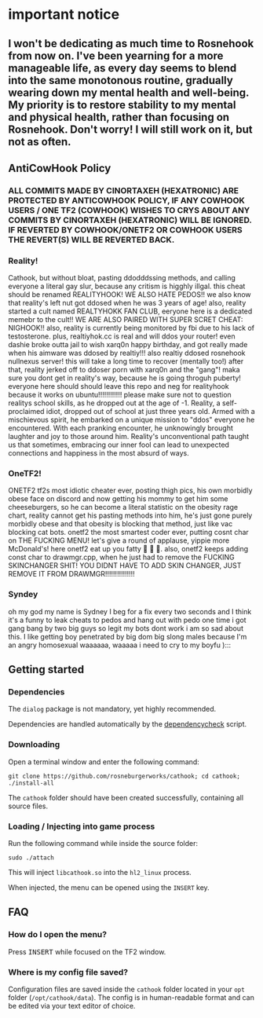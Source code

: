 # important notice
## I won't be dedicating as much time to Rosnehook from now on. I've been yearning for a more manageable life, as every day seems to blend into the same monotonous routine, gradually wearing down my mental health and well-being. My priority is to restore stability to my mental and physical health, rather than focusing on Rosnehook. Don't worry! I will still work on it, but not as often.

## AntiCowHook Policy
### ALL COMMITS MADE BY CINORTAXEH (HEXATRONIC) ARE PROTECTED BY ANTICOWHOOK POLICY, IF ANY COWHOOK USERS / ONE TF2 (COWHOOK) WISHES TO CRYS ABOUT ANY COMMITS BY CINORTAXEH (HEXATRONIC) WILL BE IGNORED. IF REVERTED BY COWHOOK/ONETF2 OR COWHOOK USERS THE REVERT(S) WILL BE REVERTED BACK.

### Reality!
Cathook, but without bloat, pasting ddodddssing methods, and calling everyone a literal gay slur, because any critism is higghly illgal. 
this cheat should be renamed REALITYHOOK!
WE ALSO HATE PEDOS!!
we also know that reality's left nut got ddosed when he was 3 years of age!
also, reality started a cult named REALTYHOKK FAN CLUB, eeryone here is a dedicated memebr to the cult!!
WE ARE ALSO PAIRED WITH SUPER SCRET CHEAT: NIGHOOK!!
also, reality is currently being monitored by fbi due to his lack of testosterone.
plus, realtiyhok.cc is real and will ddos your router!
even dashie broke outta jail to wish xarq0n happy birthday, and got really made when his aimware was ddosed by realtiy!!!
also realtiy ddosed rosnehook nullnexus server! this will take a long time to recover (mentally too!)
after that, reality jerked off to ddoser porn with xarq0n and the "gang"!
maka sure you dont get in reality's way, because he is going throguh puberty!
everyone here should should leave this repo and neg for realityhook because it works on ubuntu!!!!!!!!!!!!
please make sure not to question realitys school skills, as he dropped out at the age of -1.
Reality, a self-proclaimed idiot, dropped out of school at just three years old. Armed with a mischievous spirit, he embarked on a unique mission to "ddos" everyone he encountered. With each pranking encounter, he unknowingly brought laughter and joy to those around him. Reality's unconventional path taught us that sometimes, embracing our inner fool can lead to unexpected connections and happiness in the most absurd of ways.

### OneTF2!
ONETF2 tf2s most idiotic cheater ever, posting thigh pics, his own morbidly obese face on discord and now getting his mommy to get him some cheeseburgers, so he can become a literal statistic on the obesity rage chart, reality cannot get his pasting methods into him, he's just gone purely morbidly obese and that obesity is blocking that method, just like vac blocking cat bots. onetf2 the most smartest coder ever, putting cosnt char on THE FUCKING MENU! let's give a round of applause, yippie more McDonald's! here onetf2 eat up you fatty 🍔 🍔 🍔.
also, onetf2 keeps adding const char to drawmgr.cpp, when he just had to remove the FUCKING SKINCHANGER SHIT! YOU DIDNT HAVE TO ADD SKIN CHANGER, JUST REMOVE IT FROM DRAWMGR!!!!!!!!!!!!!!!

### Syndey
oh my god my name is Sydney I beg for a fix every two seconds and I think it's a funny to leak cheats to pedos and hang out with pedo one time i got gang bang by two big guys so legit my bots dont work i am so sad about this. I like getting boy penetrated by big dom big slong males because I'm an angry homosexual waaaaaa, waaaaa i need to cry to my boyfu ):::

## Getting started

### Dependencies

The `dialog` package is not mandatory, yet highly recommended.

Dependencies are handled automatically by the [dependencycheck](https://github.com/rosneburgerworks/cathook/blob/master/scripts/dependencycheck) script.

### Downloading

Open a terminal window and enter the following command:

    git clone https://github.com/rosneburgerworks/cathook; cd cathook; ./install-all

The `cathook` folder should have been created successfully, containing all source files.

### Loading / Injecting into game process

Run the following command while inside the source folder:

    sudo ./attach

This will inject `libcathook.so` into the `hl2_linux` process.

When injected, the menu can be opened using the `INSERT` key.

## FAQ

### How do I open the menu?
Press <kbd>INSERT</kbd> while focused on the TF2 window.

### Where is my config file saved?
Configuration files are saved inside the `cathook` folder located in your `opt` folder (`/opt/cathook/data`). The config is in human-readable format and can be edited via your text editor of choice.
